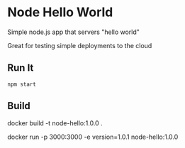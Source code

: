 # Node Hello World

Simple node.js app that servers "hello world"

Great for testing simple deployments to the cloud

## Run It

`npm start`

## Build 
docker build -t node-hello:1.0.0 .

docker run -p 3000:3000 -e version=1.0.1 node-hello:1.0.0
